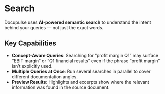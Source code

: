 # Search

Docupulse uses **AI-powered semantic search** to understand the intent behind your queries — not just the exact words.

## Key Capabilities

- **Concept-Aware Queries**: Searching for “profit margin Q1” may surface “EBIT margin” or “Q1 financial results” even if the phrase “profit margin” isn’t explicitly used.
- **Multiple Queries at Once**: Run several searches in parallel to cover different documentation angles.
- **Preview Results**: Highlights and excerpts show where the relevant information was found in the source document.
